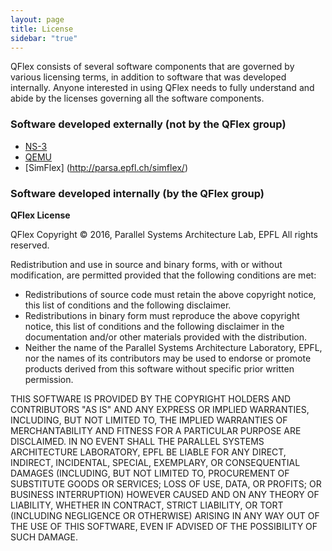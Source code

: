 ```yaml
---
layout: page
title: License
sidebar: "true"
---
```


QFlex consists of several software components that are governed by various licensing terms, in addition to software that was developed internally. Anyone interested in using QFlex needs to fully understand and abide by the licenses governing all the software components.

### Software developed externally (not by the QFlex group)

  * [NS-3](https://www.gnu.org/copyleft/gpl.html)
  * [QEMU](http://wiki.qemu.org/License)
  * [SimFlex] (http://parsa.epfl.ch/simflex/)

### Software developed internally (by the QFlex group)
**QFlex License**

QFlex
Copyright &copy; 2016, Parallel Systems Architecture Lab, EPFL
All rights reserved.

Redistribution and use in source and binary forms, with or without modification, are permitted provided that the following conditions are met:

* Redistributions of source code must retain the above copyright notice, this list of conditions and the following disclaimer.
* Redistributions in binary form must reproduce the above copyright notice, this list of conditions and the following disclaimer in the documentation and/or other materials provided with the distribution.
* Neither the name of the Parallel Systems Architecture Laboratory, EPFL, nor the names of its contributors may be used to endorse or promote products derived from this software without specific prior written permission.

THIS SOFTWARE IS PROVIDED BY THE COPYRIGHT HOLDERS AND CONTRIBUTORS "AS IS" AND ANY EXPRESS OR IMPLIED WARRANTIES, INCLUDING, BUT NOT LIMITED TO, THE IMPLIED WARRANTIES OF MERCHANTABILITY AND FITNESS FOR A PARTICULAR PURPOSE ARE DISCLAIMED. IN NO EVENT SHALL THE PARALLEL SYSTEMS ARCHITECTURE LABORATORY, EPFL BE LIABLE FOR ANY DIRECT, INDIRECT, INCIDENTAL, SPECIAL, EXEMPLARY, OR CONSEQUENTIAL DAMAGES (INCLUDING, BUT NOT LIMITED TO, PROCUREMENT OF SUBSTITUTE GOODS OR SERVICES; LOSS OF USE, DATA, OR PROFITS; OR BUSINESS INTERRUPTION) HOWEVER CAUSED AND ON ANY THEORY OF LIABILITY, WHETHER IN CONTRACT, STRICT LIABILITY, OR TORT (INCLUDING NEGLIGENCE OR OTHERWISE) ARISING IN ANY WAY OUT OF THE USE OF THIS SOFTWARE, EVEN IF ADVISED OF THE POSSIBILITY OF SUCH DAMAGE.

